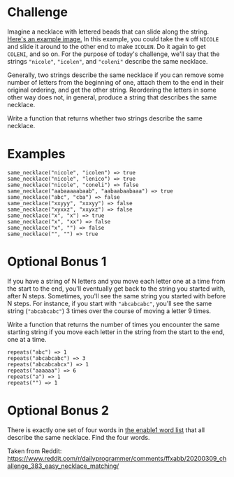 # Challenge

Imagine a necklace with lettered beads that can slide along the string. [Here's an example image.](https://www.craftkitsandsupplies.com/images/Beads/Alpha_Beads/Wood_Alphabet_Beads_26217.jpg) In this example, you could take the `N` off `NICOLE` and slide it around to the other end to make `ICOLEN`. Do it again to get `COLENI`, and so on. For the purpose of today's challenge, we'll say that the strings `"nicole"`, `"icolen"`, and `"coleni"` describe the same necklace.

Generally, two strings describe the same necklace if you can remove some number of letters from the beginning of one, attach them to the end in their original ordering, and get the other string. Reordering the letters in some other way does not, in general, produce a string that describes the same necklace.

Write a function that returns whether two strings describe the same necklace.

# Examples

    same_necklace("nicole", "icolen") => true
    same_necklace("nicole", "lenico") => true
    same_necklace("nicole", "coneli") => false
    same_necklace("aabaaaaabaab", "aabaabaabaaa") => true
    same_necklace("abc", "cba") => false
    same_necklace("xxyyy", "xxxyy") => false
    same_necklace("xyxxz", "xxyxz") => false
    same_necklace("x", "x") => true
    same_necklace("x", "xx") => false
    same_necklace("x", "") => false
    same_necklace("", "") => true

# Optional Bonus 1

If you have a string of N letters and you move each letter one at a time from the start to the end, you'll eventually get back to the string you started with, after N steps. Sometimes, you'll see the same string you started with before N steps. For instance, if you start with `"abcabcabc"`, you'll see the same string (`"abcabcabc"`) 3 times over the course of moving a letter 9 times.

Write a function that returns the number of times you encounter the same starting string if you move each letter in the string from the start to the end, one at a time.

    repeats("abc") => 1
    repeats("abcabcabc") => 3
    repeats("abcabcabcx") => 1
    repeats("aaaaaa") => 6
    repeats("a") => 1
    repeats("") => 1

# Optional Bonus 2

There is exactly one set of four words in [the enable1 word list](https://raw.githubusercontent.com/dolph/dictionary/master/enable1.txt) that all describe the same necklace. Find the four words.

Taken from Reddit: https://www.reddit.com/r/dailyprogrammer/comments/ffxabb/20200309_challenge_383_easy_necklace_matching/